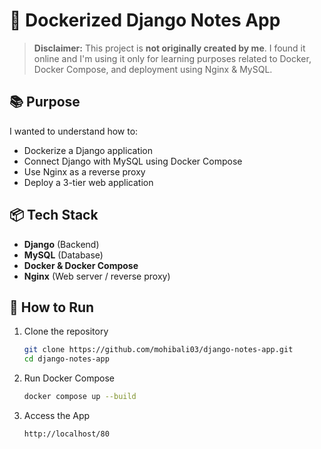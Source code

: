 # 🐳 Dockerized Django Notes App

> **Disclaimer:** This project is **not originally created by me**. I found it online and I'm using it only for learning purposes related to Docker, Docker Compose, and deployment using Nginx & MySQL.

## 📚 Purpose

I wanted to understand how to:

- Dockerize a Django application
- Connect Django with MySQL using Docker Compose
- Use Nginx as a reverse proxy
- Deploy a 3-tier web application

## 📦 Tech Stack

- **Django** (Backend)
- **MySQL** (Database)
- **Docker & Docker Compose**
- **Nginx** (Web server / reverse proxy)

## 🚀 How to Run

1. Clone the repository
   ```bash
   git clone https://github.com/mohibali03/django-notes-app.git
   cd django-notes-app
2. Run Docker Compose
   ```bash
   docker compose up --build
3. Access the App
   ```bash
   http://localhost/80
